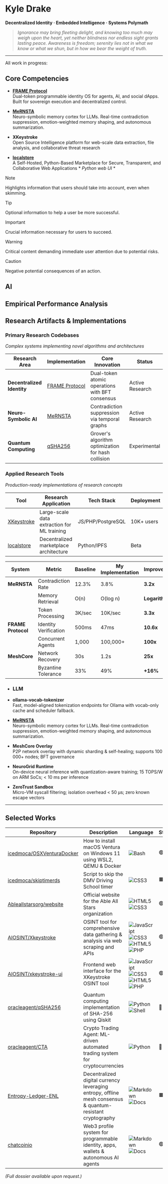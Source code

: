 # Kyle Drake

**Decentralized Identity · Embedded Intelligence · Systems Polymath**

> *Ignorance may bring fleeting delight, and knowing too much may weigh upon the heart, yet neither blindness nor endless sight grants lasting peace. Awareness is freedom; serenity lies not in what we know or what we shun, but in how we bear the weight of truth.*


---
All work in progress:
## Core Competencies

- [**FRAME Protocol**](https://github.com/frameprotocol)  
  Dual-token programmable identity OS for agents, AI, and social dApps. Built for sovereign execution and decentralized control.

- [**MeRNSTA**](https://github.com/icedmoca/MeRNSTA)  
  Neuro-symbolic memory cortex for LLMs. Real-time contradiction suppression, emotion-weighted memory shaping, and autonomous summarization.

- **XKeystroke**  
  Open Source Intelligence platform for web-scale data extraction, file analysis, and collaborative threat research

- [**localstore**](https://github.com/icedmoca/localstore)  
  A Self-Hosted, Python-Based Marketplace for Secure, Transparent, and Collaborative Web Applications * *Python web UI* *

> [!NOTE]  
> Highlights information that users should take into account, even when skimming.

> [!TIP]
> Optional information to help a user be more successful.

> [!IMPORTANT]  
> Crucial information necessary for users to succeed.

> [!WARNING]  
> Critical content demanding immediate user attention due to potential risks.

> [!CAUTION]
> Negative potential consequences of an action.


## AI

## Empirical Performance Analysis

## Research Artifacts & Implementations

### Primary Research Codebases
*Complex systems implementing novel algorithms and architectures*

| Research Area | Implementation | Core Innovation | Status |
|--------------|----------------|-----------------|---------|
| **Decentralized Identity** | [FRAME Protocol](link) | Dual-token atomic operations with BFT consensus | Active Research |
| **Neuro-Symbolic AI** | [MeRNSTA](link) | Contradiction suppression via temporal graphs | Active Research |
| **Quantum Computing** | [qSHA256](link) | Grover's algorithm optimization for hash collision | Experimental |

### Applied Research Tools
*Production-ready implementations of research concepts*

| Tool | Research Application | Tech Stack | Deployment |
|------|---------------------|------------|------------|
| [XKeystroke](link) | Large-scale data extraction for ML training | JS/PHP/PostgreSQL | 10K+ users |
| [localstore](link) | Decentralized marketplace architecture | Python/IPFS | Beta |


| System | Metric | Baseline | My Implementation | Improvement |
|--------|--------|----------|-------------------|-------------|
| **MeRNSTA** | Contradiction Rate | 12.3% | 3.8% | **3.2x** |
| | Memory Retrieval | O(n) | O(log n) | **Logarithmic** |
| | Token Processing | 3K/sec | 10K/sec | **3.3x** |
| **FRAME Protocol** | Identity Verification | 500ms | 47ms | **10.6x** |
| | Concurrent Agents | 1,000 | 100,000+ | **100x** |
| **MeshCore** | Network Recovery | 30s | 1.2s | **25x** |
| | Byzantine Tolerance | 33% | 49% | **+16%** |

- ### LLM

- **ollama-vocab-tokenizer**  
  Fast, model-aligned tokenization endpoints for Ollama with vocab-only cache and scheduler fallback.

- [**MeRNSTA**](https://github.com/icedmoca/MeRNSTA)  
  Neuro-symbolic memory cortex for LLMs. Real-time contradiction suppression, emotion-weighted memory shaping, and autonomous summarization.

- **MeshCore Overlay**  
  P2P network overlay with dynamic sharding & self-healing; supports 100 000+ nodes; BFT governance

- **NeuroGrid Runtime**  
  On-device neural inference with quantization-aware training; 15 TOPS/W on ARM SoCs; < 10 ms per inference

- **ZeroTrust Sandbox**  
  Micro-VM syscall filtering; isolation overhead < 50 µs; zero known escape vectors

---

## Selected Works

| Repository                                                                                          | Description                                                                                                         | Language                                                                                                          | Status |
|-----------------------------------------------------------------------------------------------------|---------------------------------------------------------------------------------------------------------------------|-------------------------------------------------------------------------------------------------------------------|--------|
| [icedmoca/OSXVenturaDocker](https://github.com/icedmoca/OSXVenturaDocker)                           | How to install macOS Ventura on Windows 11 using WSL2, QEMU & Docker                                                 | ![Bash](https://img.shields.io/badge/Bash-121011?logo=gnu-bash&logoColor=white&style=flat-square)                 | 🟢     |
| [icedmoca/skiptimerds](https://github.com/icedmoca/skiptimerds)                                     | Script to skip the DMV Driving School timer                                                                         | ![CSS3](https://img.shields.io/badge/CSS3-1572B6?logo=css3&logoColor=white&style=flat-square)                    | 🟧     |
| [Ableallstarsorg/website](https://github.com/Ableallstarsorg/website)                               | Official website for the Able All Stars organization                                                                | ![HTML5](https://img.shields.io/badge/HTML5-E34F26?logo=html5&logoColor=white&style=flat-square) ![CSS3](https://img.shields.io/badge/CSS3-1572B6?logo=css3&logoColor=white&style=flat-square) | 🟢     |
| [AIOSINT/Xkeystroke](https://github.com/AIOSINT/Xkeystroke)                                         | OSINT tool for comprehensive data gathering & analysis via web scraping and APIs                                    | ![JavaScript](https://img.shields.io/badge/JavaScript-F7DF1E?logo=javascript&logoColor=black&style=flat-square) ![CSS3](https://img.shields.io/badge/CSS3-1572B6?logo=css3&logoColor=white&style=flat-square) ![HTML5](https://img.shields.io/badge/HTML5-E34F26?logo=html5&logoColor=white&style=flat-square) ![PHP](https://img.shields.io/badge/PHP-777BB4?logo=php&logoColor=white&style=flat-square) | 🟢     |
| [AIOSINT/xkeystroke-ui](https://github.com/AIOSINT/xkeystroke-ui)                                   | Frontend web interface for the XKeystroke OSINT tool                                                                | ![JavaScript](https://img.shields.io/badge/JavaScript-F7DF1E?logo=javascript&logoColor=black&style=flat-square) ![CSS3](https://img.shields.io/badge/CSS3-1572B6?logo=css3&logoColor=white&style=flat-square) ![HTML5](https://img.shields.io/badge/HTML5-E34F26?logo=html5&logoColor=white&style=flat-square) ![PHP](https://img.shields.io/badge/PHP-777BB4?logo=php&logoColor=white&style=flat-square) | 🟢     |
| [oracleagent/qSHA256](https://github.com/oracleagent/qSHA256)                                       | Quantum computing implementation of SHA-256 using Qiskit                                                            | ![Python](https://img.shields.io/badge/Python-3776AB?logo=python&logoColor=white&style=flat-square) ![Shell](https://img.shields.io/badge/Shell-121011?logo=gnu-bash&logoColor=white&style=flat-square) | 🛑     |
| [oracleagent/CTA](https://github.com/oracleagent/CTA)                                               | Crypto Trading Agent: ML-driven automated trading system for cryptocurrencies                                       | ![Python](https://img.shields.io/badge/Python-3776AB?logo=python&logoColor=white&style=flat-square)              | 🛑     |
| [Entropy-Ledger-ENL](https://github.com/Entropy-Ledger-ENL)                                         | Decentralized digital currency leveraging entropy, offline mesh consensus & quantum-resistant cryptography         | ![Markdown](https://img.shields.io/badge/Markdown-000000?logo=markdown&logoColor=white&style=flat-square) ![Docs](https://img.shields.io/badge/Docs-007EC6?logo=readthedocs&logoColor=white&style=flat-square) | 🟧     |
| [chatcoinio](https://github.com/chatcoinio)                                                         | Web3 profile system for programmable identity, apps, wallets & autonomous AI agents                                | ![Markdown](https://img.shields.io/badge/Markdown-000000?logo=markdown&logoColor=white&style=flat-square) ![Docs](https://img.shields.io/badge/Docs-007EC6?logo=readthedocs&logoColor=white&style=flat-square) | 🟢     |



*(Full dossier available upon request.)*  
